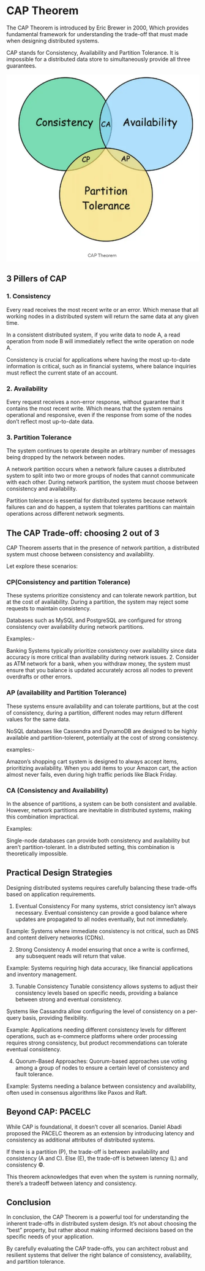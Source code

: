 # CAP Theorem
The CAP Theorem is introduced by Eric Brewer in 2000, Which provides fundamental framework for understanding the trade-off that must made when designing distributed systems.

CAP stands for Consistency, Availability and Partition Tolerance. It is impossible for a distributed data store to simultaneously provide all three guarantees.

![Cap Theorem](img/image.png)

## 3 Pillers of CAP
### 1. Consistency
Every read receives the most recent write or an error. Which menase that all working nodes in a distributed system will return the same data at any given time.

In a consistent distributed system, if you write data to node A, a read operation from node B will immediately reflect the write operation on node A.

Consistency is crucial for applications where having the most up-to-date information is critical, such as in financial systems, where balance inquiries must reflect the current state of an account.

### 2. Availability
Every request receives a non-error response, without guarantee that it contains the most recent write. Which means that the system remains operational and responsive, even if the response from some of the nodes don’t reflect most up-to-date data.

### 3. Partition Tolerance
The system continues to operate despite an arbitrary number of messages being dropped by the network between nodes.

A network partition occurs when a network failure causes a distributed system to split into two or more groups of nodes that cannot communicate with each other. During network partition, the system must choose between consistency and availability.

Partition tolerance is essential for distributed systems because network failures can and do happen, a system that tolerates partitions can maintain operations across different network segments.

## The CAP Trade-off: choosing 2 out of 3
CAP Theorem asserts that in the presence of network partition, a distributed system must choose between consistency and availability.

Let explore these scenarios:

### CP(Consistency and partition Tolerance)
These systems prioritize consistency and can tolerate nework partition, but at the cost of availability. During a partition, the system may reject some requests to maintain consistency.

Databases such as MySQL and PostgreSQL are configured for strong consistency over availability during network partitions.

Examples:-

Banking Systems typically prioritize consistency over availability since data accuracy is more critical than availability during network issues.
2. Consider as ATM network for a bank, when you withdraw money, the system must ensure that you balance is updated accurately across all nodes to prevent overdrafts or other errors.

### AP (availability and Partition Tolerance)
These systems ensure availability and can tolerate partitions, but at the cost of consistency, during a partition, different nodes may return different values for the same data.

NoSQL databases like Cassendra and DynamoDB are designed to be highly available and partition-tolerent, potentially at the cost of strong consistency.

examples:-

Amazon’s shopping cart system is designed to always accept items, prioritizing availability. When you add items to your Amazon cart, the action almost never fails, even during high traffic periods like Black Friday.
### CA (Consistency and Availability)
In the absence of partitions, a system can be both consistent and available. However, network partitions are inevitable in distributed systems, making this combination impractical.

Examples:

Single-node databases can provide both consistency and availability but aren’t partition-tolerant. In a distributed setting, this combination is theoretically impossible.
## Practical Design Strategies
Designing distributed systems requires carefully balancing these trade-offs based on application requirements.

1. Eventual Consistency For many systems, strict consistency isn’t always necessary.
Eventual consistency can provide a good balance where updates are propagated to all nodes eventually, but not immediately.

Example: Systems where immediate consistency is not critical, such as DNS and content delivery networks (CDNs).

2. Strong Consistency A model ensuring that once a write is confirmed, any subsequent reads will return that value.

Example: Systems requiring high data accuracy, like financial applications and inventory management.

3. Tunable Consistency Tunable consistency allows systems to adjust their consistency levels based on specific needs, providing a balance between strong and eventual consistency.

Systems like Cassandra allow configuring the level of consistency on a per-query basis, providing flexibility.

Example: Applications needing different consistency levels for different operations, such as e-commerce platforms where order processing requires strong consistency, but product recommendations can tolerate eventual consistency.

4. Quorum-Based Approaches: Quorum-based approaches use voting among a group of nodes to ensure a certain level of consistency and fault tolerance.

Example: Systems needing a balance between consistency and availability, often used in consensus algorithms like Paxos and Raft.

## Beyond CAP: PACELC
While CAP is foundational, it doesn’t cover all scenarios. Daniel Abadi proposed the PACELC theorem as an extension by introducing latency and consistency as additional attributes of distributed systems.

If there is a partition (P), the trade-off is between availability and consistency (A and C). Else (E), the trade-off is between latency (L) and consistency ©.

This theorem acknowledges that even when the system is running normally, there’s a tradeoff between latency and consistency.

## Conclusion
In conclusion, the CAP Theorem is a powerful tool for understanding the inherent trade-offs in distributed system design. It’s not about choosing the “best” property, but rather about making informed decisions based on the specific needs of your application.

By carefully evaluating the CAP trade-offs, you can architect robust and resilient systems that deliver the right balance of consistency, availability, and partition tolerance.